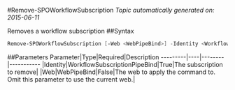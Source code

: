 #Remove-SPOWorkflowSubscription
*Topic automatically generated on: 2015-06-11*

Removes a workflow subscription
##Syntax
```powershell
Remove-SPOWorkflowSubscription [-Web <WebPipeBind>] -Identity <WorkflowSubscriptionPipeBind>
```


##Parameters
Parameter|Type|Required|Description
---------|----|--------|-----------
|Identity|WorkflowSubscriptionPipeBind|True|The subscription to remove|
|Web|WebPipeBind|False|The web to apply the command to. Omit this parameter to use the current web.|
<!-- Ref: 1BFE2FA25B5BECB526E5A9CAC8BF503D -->